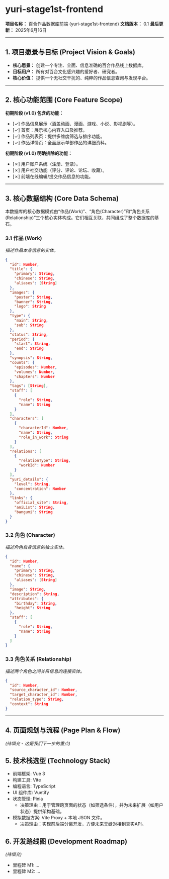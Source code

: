# yuri-stage1st-frontend

**项目名称：** 百合作品数据库前端 (yuri-stage1st-frontend)
**文档版本：** 0.1
**最后更新：** 2025年6月16日

---

## 1. 项目愿景与目标 (Project Vision & Goals)

* **核心愿景：** 创建一个专注、全面、信息准确的百合作品线上数据库。
* **目标用户：** 所有对百合文化感兴趣的爱好者、研究者。
* **核心价值：** 提供一个无社交干扰的、纯粹的作品信息查询与发现平台。

---

## 2. 核心功能范围 (Core Feature Scope)

**初期阶段 (v1.0) 包含的功能：**
* [✓] 作品信息展示（涵盖动画、漫画、游戏、小说、影视剧等）。
* [✓] 首页：展示核心内容入口及推荐。
* [✓] 作品列表页：提供多维度筛选与排序功能。
* [✓] 作品详情页：全面展示单部作品的详细资料。

**初期阶段 (v1.0) 明确排除的功能：**
* [✗] 用户账户系统（注册、登录）。
* [✗] 用户社交功能（评分、评论、论坛、收藏）。
* [✗] 前端在线编辑/提交作品信息的功能。

---

## 3. 核心数据结构 (Core Data Schema)

本数据库的核心数据模式由“作品(Work)”、“角色(Character)”和“角色关系(Relationship)”三个核心实体构成。它们相互关联，共同组成了整个数据库的基石。

### 3.1 作品 (Work)
*描述作品本身信息的实体。*
```json
{
  "id": Number,
  "title": {
    "primary": String,
    "chinese": String,
    "aliases": [String]
  },
  "images": {
    "poster": String,
    "banner": String,
    "logo": String
  },
  "type": {
    "main": String,
    "sub": String
  },
  "status": String,
  "period": {
    "start": String,
    "end": String
  },
  "synopsis": String,
  "counts": {
    "episodes": Number,
    "volumes": Number,
    "chapters": Number
  },
  "tags": [String],
  "staff": [
    {
      "role": String,
      "name": String
    }
  ],
  "characters": [
    {
      "characterId": Number,
      "name": String,
      "role_in_work": String
    }
  ],
  "relations": [
    {
      "relationType": String,
      "workId": Number
    }
  ],
  "yuri_details": {
    "level": String,
    "concentration": Number
  },
  "links": {
    "official_site": String,
    "aniList": String,
    "bangumi": String
  }
}
```

### 3.2 角色 (Character)
*描述角色自身信息的独立实体。*
```json
{
  "id": Number,
  "name": {
    "primary": String,
    "chinese": String,
    "aliases": [String]
  },
  "image": String,
  "description": String,
  "attributes": {
    "birthday": String,
    "height": String
  },
  "staff": [
    {
      "role": String,
      "name": String
    }
  ]
}
```

### 3.3 角色关系 (Relationship)
*描述两个角色之间关系信息的连接实体。*
```json
{
  "id": Number,
  "source_character_id": Number,
  "target_character_id": Number,
  "relation_type": String,
  "context": String
}
```

---

## 4. 页面规划与流程 (Page Plan & Flow)
*(待填充 - 这是我们下一步的重点)*

## 5. 技术栈选型 (Technology Stack)
- 前端框架: Vue 3
- 构建工具: Vite
- 编程语言: TypeScript
- UI 组件库: Vuetify
- 状态管理: Pinia
    - 决策理由：用于管理跨页面的状态（如筛选条件），并为未来扩展（如用户状态）提供架构基础。
- 模拟数据方案: Vite Proxy + 本地 JSON 文件。
    - 决策理由：实现前后端分离开发，方便未来无缝对接到真实API。

## 6. 开发路线图 (Development Roadmap)
*(待填充)*

- 里程碑 M1: ...
- 里程碑 M2: ...

